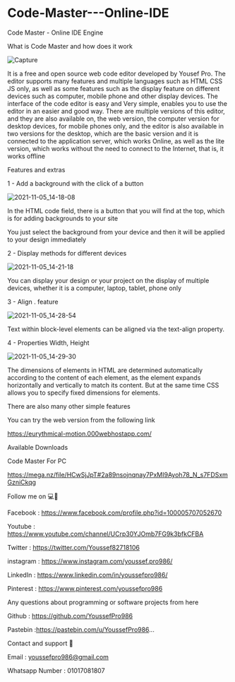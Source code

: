 # Code-Master---Online-IDE

Code Master - Online IDE Engine

What is Code Master and how does it work

![Capture](https://user-images.githubusercontent.com/72635460/140578232-288ea6bb-d830-472e-ba3d-56165084f8d9.PNG)

It is a free and open source web code editor developed by Yousef Pro. The editor supports many features and multiple languages ​​such as HTML CSS JS only, as well as some features such as the display feature on different devices such as computer, mobile phone and other display devices. The interface of the code editor is easy and Very simple, enables you to use the editor in an easier and good way. There are multiple versions of this editor, and they are also available on, the web version, the computer version for desktop devices, for mobile phones only, and the editor is also available in two versions for the desktop, which are the basic version and it is connected to the application server, which works Online, as well as the lite version, which works without the need to connect to the Internet, that is, it works offline

Features and extras

1 - Add a background with the click of a button

![2021-11-05_14-18-08](https://user-images.githubusercontent.com/72635460/140579878-7436a14f-625b-40a9-8f08-fbcab3f29dd4.png)

In the HTML code field, there is a button that you will find at the top, which is for adding backgrounds to your site

You just select the background from your device and then it will be applied to your design immediately

2 - Display methods for different devices

![2021-11-05_14-21-18](https://user-images.githubusercontent.com/72635460/140580154-91fd87cc-128a-40af-850b-ddba1cec326d.png)

You can display your design or your project on the display of multiple devices, whether it is a computer, laptop, tablet, phone only

3 - Align . feature

![2021-11-05_14-28-54](https://user-images.githubusercontent.com/72635460/140580847-db819fd5-7893-4e12-b42e-9e2ecff159f3.png)

Text within block-level elements can be aligned via the text-align property.

4 - Properties Width, Height

![2021-11-05_14-29-30](https://user-images.githubusercontent.com/72635460/140580862-0c4e6d75-3315-4f93-b87e-6f340775664c.png)

The dimensions of elements in HTML are determined automatically according to the content of each element, as the element expands horizontally and vertically to match its content. But at the same time CSS allows you to specify fixed dimensions for elements.

There are also many other simple features

You can try the web version from the following link

https://eurythmical-motion.000webhostapp.com/

Available Downloads

Code Master For PC

https://mega.nz/file/HCwSjJpT#2a89nsojnqnay7PxMI9Ayoh78_N_s7FDSxmGzniCkqg

Follow me on 💻📲

Facebook : https://www.facebook.com/profile.php?id=100005707052670

Youtube : https://www.youtube.com/channel/UCrp30YJOmb7FG9k3bfkCFBA

Twitter : https://twitter.com/Youssef82718106

instagram : https://www.instagram.com/youssef.pro986/

LinkedIn : https://www.linkedin.com/in/youssefpro986/

Pinterest : https://www.pinterest.com/youssefpro986

Any questions about programming or software projects from here

Github : https://github.com/YoussefPro986

Pastebin :https://pastebin.com/u/YoussefPro986...

Contact and support 📩

Email : youssefpro986@gmail.com

Whatsapp Number : 01017081807
